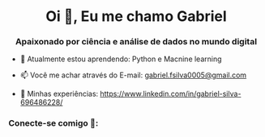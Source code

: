 <h1 align="center">Oi 👋, Eu me chamo Gabriel</h1>
<h3 align="center">Apaixonado por ciência e análise de dados no mundo digital</h3>

- 🌱 Atualmente estou aprendendo: Python e Macnine learning

- 📫 Você me achar através do E-mail: gabriel.fsilva0005@gmail.com

- 📄 Minhas experiências: https://www.linkedin.com/in/gabriel-silva-696486228/

<h3 align="left">Conecte-se comigo 🤝:</h3>
<a href="https://www.flaticon.com/br/icones-gratis/linkedin" title="linkedin ícones"></a>
<p align="left">


<!--
**gg-f/gg-f** is a ✨ _special_ ✨ repository because its `README.md` (this file) appears on your GitHub profile.

Here are some ideas to get you started:

- 🔭 I’m currently working on ...
- 🌱 I’m currently learning ...
- 👯 I’m looking to collaborate on ...
- 🤔 I’m looking for help with ...
- 💬 Ask me about ...
- 📫 How to reach me: ...
- 😄 Pronouns: ...
- ⚡ Fun fact: ...
-->
